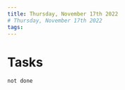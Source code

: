 ```yaml
---
title: Thursday, November 17th 2022 
# Thursday, November 17th 2022
tags: 
---
```


# Tasks
```tasks
not done
```

